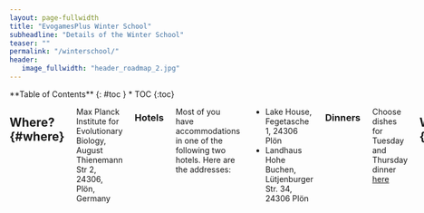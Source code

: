 ```yaml
---
layout: page-fullwidth
title: "EvogamesPlus Winter School"
subheadline: "Details of the Winter School"
teaser: ""
permalink: "/winterschool/"
header:
   image_fullwidth: "header_roadmap_2.jpg"
---
```

<div class="row">
<div class="medium-4 medium-push-8 columns" markdown="1">
<div class="panel radius" markdown="1">
**Table of Contents**
{: #toc }
*  TOC
{:toc}
</div>
</div><!-- /.medium-4.columns -->



<div class="medium-8 medium-pull-4 columns" markdown="1">

## Where?   {#where}

Max Planck Institute for Evolutionary Biology, August Thienemann Str 2, 24306, Plön, Germany
   
### Hotels
   Most of you have accommodations in one of the following two hotels. Here are the addresses:
   
* Lake House, Fegetasche 1, 24306 Plön
* Landhaus Hohe Buchen, Lütjenburger Str. 34, 24306 Plön
   
   
### Dinners
   
Choose dishes for Tuesday and Thursday dinner [here](https://workshops.evolbio.mpg.de/event/78/registrations/79/)

## When?   {#when}

*21-25 November 2022* 

## How?   {#how}

### How to get to Plön

[Instructions](https://www.evolbio.mpg.de/15109/directions)


### How do I pay for the accommodation? food? travel?

*This is Germany. We urge all participants to carry enough cash with them as in many restaurants/kiosks/travel avenues it might be possible that only cash is accepted.*

For accommodation:
Coverd by EG+

For food:
All dinners are through self payment subject to reimbursement, so keep the receipts and send them to Danitsja later.


All lunches, and welcome snack on Monday are covered by EG+.

For travel:
Self payment subject to reimbursement

<small markdown="1">[Up to table of contents](#toc)</small>
{: .text-right }

## Schedule

The schedule is as follows:

<a class="th [radius]" href="{{ site.url }}/images/schedule.jpg">
  <img src="{{ site.url }}/images/schedule.jpg">
</a>

* The abstracts of the talks are available [here](https://tecoevo.github.io/abstracts/)

* The workshop will be also available online when possible in the following zoom room.

### Zoom rooms
   
[Presentations and tutotials](https://zoom.us/j/5603841649?pwd=Y1U2ZGNTbW80MGxHZmpLMTZRRDVUUT09)
[Supervisory Board Meeting ](https://zoom.us/j/6393377701)


## Speakers

* ESR talks will be 30 mins (25 + 5). Please keep to the schedule and the moderators will ensure that we do not overextend.

The ESR talk order will be decided in a fun event on Monday evening as per https://www2.edc.org/makingmath/studentWork/amidaKuji/AmidaKujiByDavidSenft.pdf

* Tutorials are 45 mins long.

### Day 1 - Monday

| Time      | Speaker | Title | 
| ----------- | ----------- | ----------- |                                                               
| 1900 -- 2000 | Gosia | Welcome | 


### Day 2 - Tuesday

| Time      | Speaker | Title | 
| ----------- | ----------- | ----------- |
| 0900 -- 0930 | ESR |  |
| 0930 -- 1000 | ESR |  |  
| 1000 -- 1030 | ESR |  |  
| 1100 -- 1130 | ESR |  |  
| 1130 -- 1200 | ESR |  |                                                                  
| 1300 -- 1400 | Chaitanya S. Gokhale | Multiplayer evolutionary games |
| 1400 -- 1500 | Kieran Sharkey | Modelling structured populations |
| 1530 -- 1630 | Igor Erovenko | On giving presentations |
| 1630 -- 1730 | Igor Erovenko | ABM structured |
| 1730 -- 1800 | Javier Redondo |  |

### Day 3 - Wednesday

| Time      | Speaker | Title | 
| ----------- | ----------- | ----------- |
| 0900 -- 1000 | Arne Traulsen | Evolutionary dynamics in structured populations |
| 1030 -- 1100 | ESR |  |
| 1100 -- 1130 | ESR |  |  
| 1130 -- 1200 | ESR |  |                                                                 
| 1300 -- 1400 | Mark Broom | Games on graphs |
| 1400 -- 1500 | Mark Broom | Levels of selection |

### Day 4 - Thursday

| Time      | Speaker | Title | 
| ----------- | ----------- | ----------- |
| 0900 -- 0930 | ESR |  |
| 0930 -- 1000 | ESR |  |  
| 1000 -- 1030 | ESR |  |  
| 1100 -- 1130 | ESR |  |  
| 1130 -- 1200 | ESR |  |  
| 1200 -- 1230 | ESR |  |  

### Day 5 - Friday

| Time      | Speaker | Title | 
| ----------- | ----------- | ----------- |
| 1100 -- 1230 | Gosia | Closing remarks | 
   
[Details of the talks](https://tecoevo.github.io/abstracts/)

## Organisers

#### Local
- Małgorzata Fic
- Chaitanya S. Gokhale
- Maren Lehmann

#### EG+
- Katerina Stankova
- Danitsja van Heusden-van Winden

<small markdown="1">[Up to table of contents](#toc)</small>
{: .text-right }
